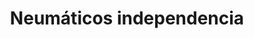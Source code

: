 ---
title: "Neumáticos independencia"
url: /barcelona/neumaticos-independencia/
shop: neumáticos
---